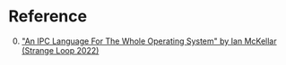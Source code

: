 # Reference

0. ["An IPC Language For The Whole Operating System" by Ian McKellar (Strange Loop 2022)](https://www.youtube.com/watch?v=ApHpmA1k73k)

